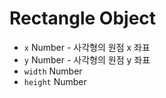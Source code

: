 # Rectangle Object

* `x` Number - 사각형의 원점 x 좌표
* `y` Number - 사각형의 원점 y 좌표
* `width` Number
* `height` Number
